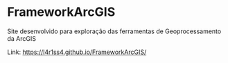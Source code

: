 # FrameworkArcGIS

Site desenvolvido para exploração das ferramentas de Geoprocessamento da ArcGIS

Link: https://l4r1ss4.github.io/FrameworkArcGIS/
